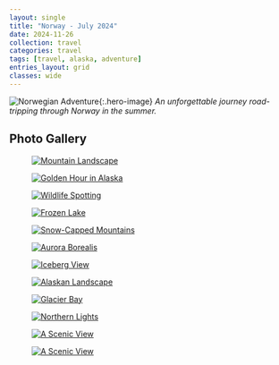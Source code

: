 ```yaml
---
layout: single
title: "Norway - July 2024"
date: 2024-11-26
collection: travel
categories: travel
tags: [travel, alaska, adventure]
entries_layout: grid
classes: wide
---
```


![Norwegian Adventure](/assets/images/travel/norway_july_2024/IMG_7867.jpg){:.hero-image}
*An unforgettable journey road-tripping through Norway in the summer.*

## Photo Gallery

<link href="https://cdn.jsdelivr.net/npm/lightbox2@2.11.3/dist/css/lightbox.min.css" rel="stylesheet">
<script src="https://cdn.jsdelivr.net/npm/lightbox2@2.11.3/dist/js/lightbox.min.js"></script>


<div class="photo-gallery">
  <figure>
    <a href="/assets/images/travel/norway_july_2024/IMG_6136.jpg" data-lightbox="norwegian-gallery" data-title="Mountain Landscape">
      <img src="/assets/images/travel/norway_july_2024/IMG_6136.jpg" alt="Mountain Landscape">
    </a>
    <figcaption></figcaption>
  </figure>
  <figure>
    <a href="/assets/images/travel/norway_july_2024/IMG_7022.jpg" data-lightbox="norwegian-gallery" data-title="Golden Hour in Alaska">
      <img src="/assets/images/travel/norway_july_2024/IMG_7022.jpg" alt="Golden Hour in Alaska">
    </a>
    <figcaption></figcaption>
  </figure>
  <figure>
    <a href="/assets/images/travel/norway_july_2024/IMG_7154.jpg" data-lightbox="norwegian-gallery" data-title="Wildlife Spotting">
      <img src="/assets/images/travel/norway_july_2024/IMG_7154.jpg" alt="Wildlife Spotting">
    </a>
    <figcaption></figcaption>
  </figure>
  <figure>
    <a href="/assets/images/travel/norway_july_2024/IMG_7308.jpg" data-lightbox="norwegian-gallery" data-title="Frozen Lake">
      <img src="/assets/images/travel/norway_july_2024/IMG_7308.jpg" alt="Frozen Lake">
    </a>
    <figcaption></figcaption>
  </figure>
  <figure>
    <a href="/assets/images/travel/norway_july_2024/IMG_7348.jpg" data-lightbox="norwegian-gallery" data-title="Snow-Capped Mountains">
      <img src="/assets/images/travel/norway_july_2024/IMG_7348.jpg" alt="Snow-Capped Mountains">
    </a>
    <figcaption></figcaption>
  </figure>
  <figure>
    <a href="/assets/images/travel/norway_july_2024/IMG_7439.jpg" data-lightbox="norwegian-gallery" data-title="Aurora Borealis">
      <img src="/assets/images/travel/norway_july_2024/IMG_7439.jpg" alt="Aurora Borealis">
    </a>
    <figcaption></figcaption>
  </figure>
  <figure>
    <a href="/assets/images/travel/norway_july_2024/IMG_7529.jpg" data-lightbox="norwegian-gallery" data-title="Iceberg View">
      <img src="/assets/images/travel/norway_july_2024/IMG_7529.jpg" alt="Iceberg View">
    </a>
    <figcaption></figcaption>
  </figure>
  <figure>
    <a href="/assets/images/travel/norway_july_2024/IMG_7548.jpg" data-lightbox="norwegian-gallery" data-title="Alaskan Landscape">
      <img src="/assets/images/travel/norway_july_2024/IMG_7548.jpg" alt="Alaskan Landscape">
    </a>
    <figcaption></figcaption>
  </figure>
    <figure>
    <a href="/assets/images/travel/norway_july_2024/IMG_7684.jpg" data-lightbox="norwegian-gallery" data-title="">
      <img src="/assets/images/travel/norway_july_2024/IMG_7684.jpg" alt="Glacier Bay">
    </a>
    <figcaption></figcaption>
  </figure>
  <figure>
    <a href="/assets/images/travel/norway_july_2024/IMG_7709.jpg" data-lightbox="norwegian-gallery" data-title="Nort">
      <img src="/assets/images/travel/norway_july_2024/IMG_7709.jpg" alt="Northern Lights">
    </a>
    <figcaption></figcaption>
  </figure>
  <figure>
    <a href="/assets/images/travel/norway_july_2024/IMG_7811.jpg" data-lightbox="norwegian-gallery" data-title="A Scenic View">
      <img src="/assets/images/travel/norway_july_2024/IMG_7811.jpg" alt="A Scenic View">
    </a>
    <figcaption></figcaption>
  </figure>
  <figure>
    <a href="/assets/images/travel/norway_july_2024/IMG_7867.jpg" data-lightbox="norwegian-gallery" data-title="A Scenic View">
      <img src="/assets/images/travel/norway_july_2024/IMG_7867.jpg" alt="A Scenic View">
    </a>
    <figcaption></figcaption>
  </figure>
</div>
